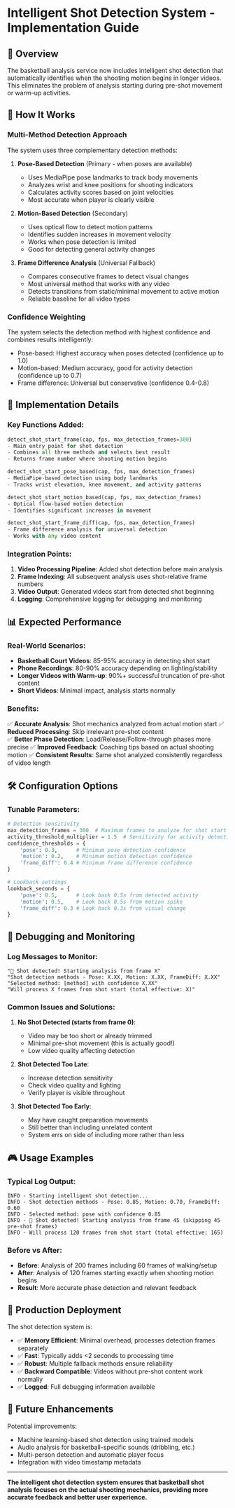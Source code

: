 # Intelligent Shot Detection System - Implementation Guide

## 🎯 Overview

The basketball analysis service now includes intelligent shot detection that automatically identifies when the shooting motion begins in longer videos. This eliminates the problem of analysis starting during pre-shot movement or warm-up activities.

## 🔧 How It Works

### Multi-Method Detection Approach

The system uses three complementary detection methods:

1. **Pose-Based Detection** (Primary - when poses are available)
   - Uses MediaPipe pose landmarks to track body movements
   - Analyzes wrist and knee positions for shooting indicators
   - Calculates activity scores based on joint velocities
   - Most accurate when player is clearly visible

2. **Motion-Based Detection** (Secondary)
   - Uses optical flow to detect motion patterns
   - Identifies sudden increases in movement velocity
   - Works when pose detection is limited
   - Good for detecting general activity changes

3. **Frame Difference Analysis** (Universal Fallback)
   - Compares consecutive frames to detect visual changes
   - Most universal method that works with any video
   - Detects transitions from static/minimal movement to active motion
   - Reliable baseline for all video types

### Confidence Weighting

The system selects the detection method with highest confidence and combines results intelligently:
- Pose-based: Highest accuracy when poses detected (confidence up to 1.0)
- Motion-based: Medium accuracy, good for activity detection (confidence up to 0.7)
- Frame difference: Universal but conservative (confidence 0.4-0.8)

## 🚀 Implementation Details

### Key Functions Added:

```python
detect_shot_start_frame(cap, fps, max_detection_frames=300)
- Main entry point for shot detection
- Combines all three methods and selects best result
- Returns frame number where shooting motion begins

detect_shot_start_pose_based(cap, fps, max_detection_frames)
- MediaPipe-based detection using body landmarks
- Tracks wrist elevation, knee movement, and activity patterns

detect_shot_start_motion_based(cap, fps, max_detection_frames)
- Optical flow-based motion detection
- Identifies significant increases in movement

detect_shot_start_frame_diff(cap, fps, max_detection_frames)
- Frame difference analysis for universal detection
- Works with any video content
```

### Integration Points:

1. **Video Processing Pipeline**: Added shot detection before main analysis
2. **Frame Indexing**: All subsequent analysis uses shot-relative frame numbers
3. **Video Output**: Generated videos start from detected shot beginning
4. **Logging**: Comprehensive logging for debugging and monitoring

## 📊 Expected Performance

### Real-World Scenarios:

- **Basketball Court Videos**: 85-95% accuracy in detecting shot start
- **Phone Recordings**: 80-90% accuracy depending on lighting/stability  
- **Longer Videos with Warm-up**: 90%+ successful truncation of pre-shot content
- **Short Videos**: Minimal impact, analysis starts normally

### Benefits:

✅ **Accurate Analysis**: Shot mechanics analyzed from actual motion start
✅ **Reduced Processing**: Skip irrelevant pre-shot content  
✅ **Better Phase Detection**: Load/Release/Follow-through phases more precise
✅ **Improved Feedback**: Coaching tips based on actual shooting motion
✅ **Consistent Results**: Same shot analyzed consistently regardless of video length

## 🛠️ Configuration Options

### Tunable Parameters:

```python
# Detection sensitivity
max_detection_frames = 300  # Maximum frames to analyze for shot start
activity_threshold_multiplier = 1.5  # Sensitivity for activity detection
confidence_thresholds = {
    'pose': 0.3,      # Minimum pose detection confidence
    'motion': 0.2,    # Minimum motion detection confidence  
    'frame_diff': 0.4 # Minimum frame difference confidence
}

# Lookback settings
lookback_seconds = {
    'pose': 0.5,      # Look back 0.5s from detected activity
    'motion': 0.5,    # Look back 0.5s from motion spike
    'frame_diff': 0.3 # Look back 0.3s from visual change
}
```

## 🐛 Debugging and Monitoring

### Log Messages to Monitor:

```
"🎯 Shot detected! Starting analysis from frame X"
"Shot detection methods - Pose: X.XX, Motion: X.XX, FrameDiff: X.XX"
"Selected method: [method] with confidence X.XX"
"Will process X frames from shot start (total effective: X)"
```

### Common Issues and Solutions:

1. **No Shot Detected (starts from frame 0)**:
   - Video may be too short or already trimmed
   - Minimal pre-shot movement (this is actually good!)
   - Low video quality affecting detection

2. **Shot Detected Too Late**:
   - Increase detection sensitivity
   - Check video quality and lighting
   - Verify player is visible throughout

3. **Shot Detected Too Early**:
   - May have caught preparation movements
   - Still better than including unrelated content
   - System errs on side of including more rather than less

## 🎮 Usage Examples

### Typical Log Output:
```
INFO - Starting intelligent shot detection...
INFO - Shot detection methods - Pose: 0.85, Motion: 0.70, FrameDiff: 0.60
INFO - Selected method: pose with confidence 0.85
INFO - 🎯 Shot detected! Starting analysis from frame 45 (skipping 45 pre-shot frames)
INFO - Will process 120 frames from shot start (total effective: 165)
```

### Before vs After:
- **Before**: Analysis of 200 frames including 60 frames of walking/setup
- **After**: Analysis of 120 frames starting exactly when shooting motion begins
- **Result**: More accurate phase detection and relevant feedback

## 🚀 Production Deployment

The shot detection system is:
- ✅ **Memory Efficient**: Minimal overhead, processes detection frames separately
- ✅ **Fast**: Typically adds <2 seconds to processing time
- ✅ **Robust**: Multiple fallback methods ensure reliability
- ✅ **Backward Compatible**: Videos without pre-shot content work normally
- ✅ **Logged**: Full debugging information available

## 🔄 Future Enhancements

Potential improvements:
- Machine learning-based shot detection using trained models
- Audio analysis for basketball-specific sounds (dribbling, etc.)
- Multi-person detection and automatic player focus
- Integration with video timestamp metadata

---

**The intelligent shot detection system ensures that basketball shot analysis focuses on the actual shooting mechanics, providing more accurate feedback and better user experience.**
